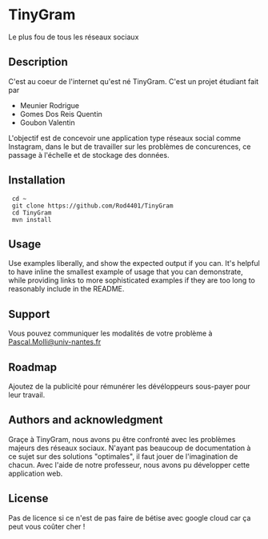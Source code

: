 # TinyGram

Le plus fou de tous les réseaux sociaux

## Description
C'est au coeur de l'internet qu'est né TinyGram. C'est un projet étudiant fait par
- Meunier Rodrigue
- Gomes Dos Reis Quentin
- Goubon Valentin

L'objectif est de concevoir une application type réseaux social comme Instagram, dans le but de travailler sur les problèmes de concurences, ce passage à l'échelle et de stockage des données.

## Installation
```
 cd ~
 git clone https://github.com/Rod4401/TinyGram
 cd TinyGram
 mvn install
```

## Usage
Use examples liberally, and show the expected output if you can. It's helpful to have inline the smallest example of usage that you can demonstrate, while providing links to more sophisticated examples if they are too long to reasonably include in the README.

## Support
Vous pouvez communiquer les modalités de votre problème à Pascal.Molli@univ-nantes.fr

## Roadmap
Ajoutez de la publicité pour rémunérer les dévéloppeurs sous-payer pour leur travail.

## Authors and acknowledgment
Graçe à TinyGram, nous avons pu être confronté avec les problèmes majeurs des réseaux sociaux. N'ayant pas beaucoup de documentation à ce sujet sur des solutions "optimales", il faut jouer de l'imagination de chacun. Avec l'aide de notre professeur, nous avons pu développer cette application web.

## License
Pas de licence si ce n'est de pas faire de bétise avec google cloud car ça peut vous coûter cher !
